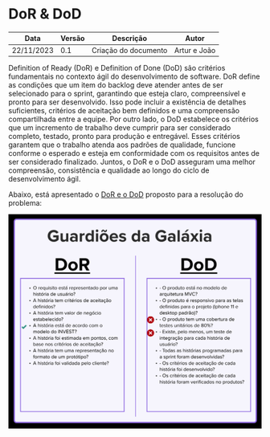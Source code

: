 # DoR & DoD

| **Data** | **Versão** | **Descrição** | **Autor** |
| -------- | ---------- | ------------- | --------- |
|     22/11/2023      |      0.1      | Criação do documento              | Artur e João       |

Definition of Ready (DoR) e Definition of Done (DoD) são critérios fundamentais no contexto ágil do desenvolvimento de software. DoR define as condições que um item do backlog deve atender antes de ser selecionado para o sprint, garantindo que esteja claro, compreensível e pronto para ser desenvolvido. Isso pode incluir a existência de detalhes suficientes, critérios de aceitação bem definidos e uma compreensão compartilhada entre a equipe. Por outro lado, o DoD estabelece os critérios que um incremento de trabalho deve cumprir para ser considerado completo, testado, pronto para produção e entregável. Esses critérios garantem que o trabalho atenda aos padrões de qualidade, funcione conforme o esperado e esteja em conformidade com os requisitos antes de ser considerado finalizado. Juntos, o DoR e o DoD asseguram uma melhor compreensão, consistência e qualidade ao longo do ciclo de desenvolvimento ágil.

Abaixo, está apresentado o [DoR e o DoD](/assets/dor_e_dod.png) proposto para a resolução do problema:

![USM](/assets/dor_e_dod.png)

